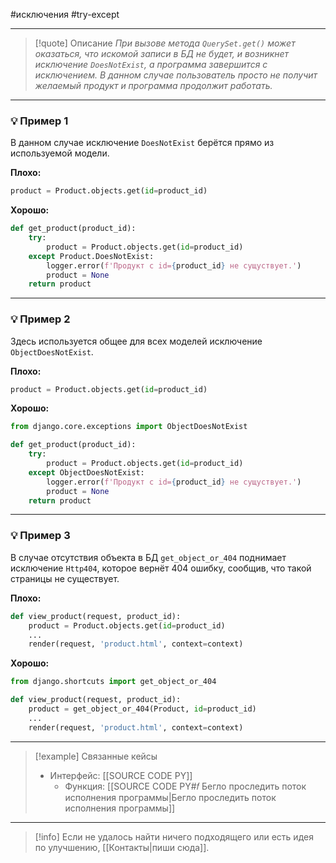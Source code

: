 #исключения #try-except 
***

> [!quote] Описание
>_При вызове метода `QuerySet.get()` может оказаться, что искомой записи в БД не будет, и возникнет исключение `DoesNotExist`, а программа завершится с исключением.
В данном случае пользователь просто не получит желаемый продукт и программа продолжит работать._

***
### 💡 Пример 1
В данном случае исключение `DoesNotExist` берётся прямо из используемой модели.

**Плохо:**
```python
product = Product.objects.get(id=product_id)
```

**Хорошо:**
```python
def get_product(product_id):
	try:
		product = Product.objects.get(id=product_id)
	except Product.DoesNotExist:
		logger.error(f'Продукт с id={product_id} не сущуствует.')
		product = None
	return product
```

***
### 💡 Пример 2
Здесь используется общее для всех моделей исключение `ObjectDoesNotExist`.

**Плохо:**
```python
product = Product.objects.get(id=product_id)
```

**Хорошо:**
```python
from django.core.exceptions import ObjectDoesNotExist

def get_product(product_id):
	try:
		product = Product.objects.get(id=product_id)
	except ObjectDoesNotExist:
		logger.error(f'Продукт с id={product_id} не сущуствует.')
		product = None
	return product
```

***
### 💡 Пример 3
В случае отсутствия объекта в БД `get_object_or_404` поднимает исключение `Http404`, которое вернёт 404 ошибку, сообщив, что такой страницы не существует.

**Плохо:**
```python
def view_product(request, product_id):
	product = Product.objects.get(id=product_id)
	...
	render(request, 'product.html', context=context)
```

**Хорошо:**
```python
from django.shortcuts import get_object_or_404

def view_product(request, product_id):
	product = get_object_or_404(Product, id=product_id)
	...
	render(request, 'product.html', context=context)
```

***

> [!example] Связанные кейсы
>- Интерфейс: [[SOURCE CODE PY]]
>	- Функция: [[SOURCE CODE PY#𝑓 Бегло проследить поток исполнения программы|Бегло проследить поток исполнения программы]]

***

> [!info]
> Если не удалось найти ничего подходящего или есть идея по улучшению, [[Контакты|пиши сюда]].
